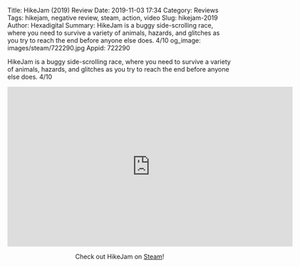 Title: HikeJam (2019) Review
Date: 2019-11-03 17:34
Category: Reviews
Tags: hikejam, negative review, steam, action, video
Slug: hikejam-2019
Author: Hexadigital
Summary: HikeJam is a buggy side-scrolling race, where you need to survive a variety of animals, hazards, and glitches as you try to reach the end before anyone else does. 4/10
og_image: images/steam/722290.jpg
Appid: 722290

HikeJam is a buggy side-scrolling race, where you need to survive a variety of animals, hazards, and glitches as you try to reach the end before anyone else does. 4/10

<center><iframe src="https://www.youtube.com/embed/uOSYfPRC0p8?feature=oembed" allow="accelerometer; autoplay; encrypted-media; gyroscope; picture-in-picture" width="640" height="360" frameborder="0"></iframe>

Check out HikeJam on [Steam](https://store.steampowered.com/app/722290/?curator_clanid=34633900)!</center>